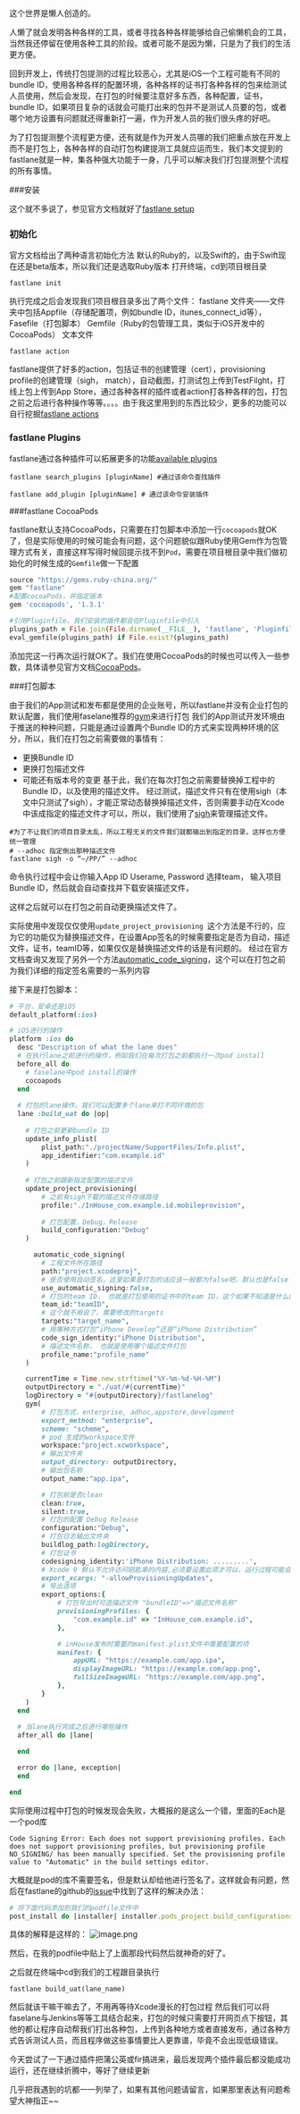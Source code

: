 这个世界是懒人创造的。

人懒了就会发明各种各样的工具，或者寻找各种各样能够给自己偷懒机会的工具，当然我还停留在使用各种工具的阶段。或者可能不是因为懒，只是为了我们的生活更方便。

回到开发上，传统打包提测的过程比较恶心，尤其是iOS一个工程可能有不同的bundle ID，使用各种各样的配置环境，各种各样的证书打各种各样的包来给测试人员使用，然后会发现，在打包的时候要注意好多东西，各种配置，证书，bundle ID，如果项目复杂的话就会可能打出来的包并不是测试人员要的包，或者哪个地方设置有问题就还得重新打一遍，作为开发人员的我们很头疼的好吧。

为了打包提测整个流程更方便，还有就是作为开发人员哪的我们把重点放在开发上而不是打包上，各种各样的自动打包构建提测工具就应运而生，我们本文提到的fastlane就是一种，集各种强大功能于一身，几乎可以解决我们打包提测整个流程的所有事情。

###安装

这个就不多说了，参见官方文档就好了[fastlane setup](https://docs.fastlane.tools/getting-started/ios/setup/)

### 初始化

官方文档给出了两种语言初始化方法
默认的Ruby的，以及Swift的，由于Swift现在还是beta版本，所以我们还是选取Ruby版本
打开终端，cd到项目根目录

```
fastlane init
```

执行完成之后会发现我们项目根目录多出了两个文件：
fastlane 文件夹——文件夹中包括Appfile（存储配置项，例如bundle ID，itunes_connect_id等），Fasefile（打包脚本）
Gemfile（Ruby的包管理工具，类似于iOS开发中的CocoaPods） 文本文件

```
fastlane action
```

fastlane提供了好多的action，包括证书的创建管理（cert），provisioning profile的创建管理（sigh， match），自动截图，打测试包上传到TestFilght，打线上包上传到App Store，通过各种各样的插件或者action打各种各样的包，打包之前之后进行各种操作等等。。。。由于我这里用到的东西比较少，更多的功能可以自行挖掘[fastlane actions](https://docs.fastlane.tools/actions/)

### fastlane Plugins

fastlane通过各种插件可以拓展更多的功能[available plugins](https://docs.fastlane.tools/plugins/available-plugins/)

```
fastlane search_plugins [pluginName] #通过该命令查找插件
```

```
fastlane add_plugin [pluginName] # 通过该命令安装插件
```

###fastlane CocoaPods

fastlane默认支持CocoaPods，只需要在打包脚本中添加一行`cocoapods`就OK了，但是实际使用的时候可能会有问题，这个问题貌似跟Ruby使用Gem作为包管理方式有关，直接这样写得时候回提示找不到`Pod`，需要在项目根目录中我们做初始化的时候生成的`Gemfile`做一下配置

```Ruby
source "https://gems.ruby-china.org/"
gem "fastlane"
#配置cocoaPods，并指定版本
gem 'cocoapods', '1.3.1'

#引用Pluginfile，我们安装的插件都会在Pluginfile中引入
plugins_path = File.join(File.dirname(__FILE__), 'fastlane', 'Pluginfile')
eval_gemfile(plugins_path) if File.exist?(plugins_path)
```

添加完这一行再次运行就OK了。我们在使用CocoaPods的时候也可以传入一些参数，具体请参见官方文档[CocoaPods](https://docs.fastlane.tools/actions/cocoapods/#cocoapods)。

###打包脚本

由于我们的App测试和发布都是使用的企业账号，所以fastlane并没有企业打包的默认配置，我们使用faselane推荐的[gym](https://docs.fastlane.tools/actions/gym/#gym)来进行打包
我们的App测试开发环境由于推送的种种问题，只能是通过设置两个Bundle ID的方式来实现两种环境的区分，所以，我们在打包之前需要做的事情有：
- 更换Bundle ID
- 更换打包描述文件
- 可能还有版本号的变更
基于此，我们在每次打包之前需要替换掉工程中的Bundle ID，以及使用的描述文件。
经过测试，描述文件只有在使用sigh（本文中只测试了sigh），才能正常动态替换掉描述文件，否则需要手动在Xcode中该成指定的描述文件才可以，所以，我们使用了[sigh](https://docs.fastlane.tools/actions/sigh/#sigh)来管理描述文件。
```
#为了不让我们的项目目录太乱，所以工程无关的文件我们就都输出到指定的目录，这样也方便统一管理
# --adhoc 指定倒出那种描述文件
fastlane sigh -o “~/PP/” --adhoc
```
命令执行过程中会让你输入App ID Userame, Password
选择team， 输入项目Bundle ID，然后就会自动查找并下载安装描述文件，

这样之后就可以在打包之前自动更换描述文件了。

实际使用中发现仅仅使用`update_project_provisioning `这个方法是不行的，应为它的功能仅为替换描述文件，在设置App签名的时候需要指定是否为自动，描述文件，证书，teamID等，如果仅仅是替换描述文件的话是有问题的。
经过在官方文档查询又发现了另外一个方法[automatic_code_signing](https://docs.fastlane.tools/actions/automatic_code_signing/#automatic_code_signing)，这个可以在打包之前为我们详细的指定签名需要的一系列内容

接下来是打包脚本：

```Ruby
# 平台，安卓还是iOS
default_platform(:ios) 

# iOS进行的操作
platform :ios do
  desc "Description of what the lane does"
  # 在执行lane之前进行的操作，例如我们在每次打包之前都执行一次pod install
  before_all do
    # faselane中pod install的操作
  	cocoapods
  end
  
  # 打包的lane操作，我们可以配置多个lane来打不同环境的包
  lane :build_uat do |op|
  
    # 打包之前更新bundle ID
  	update_info_plist(
  		plist_path:"./projectName/SupportFiles/Info.plist",
  		app_identifier:"com.example.id"
  	)
        
    # 打包之前跟新指定配置的描述文件
  	update_project_provisioning(
        # 之前有sigh下载的描述文件存储路径
  		profile:"./InHouse_com.example.id.mobileprovision",
                
        # 打包配置，Debug，Release
  		build_configuration:"Debug"
  	)

      automatic_code_signing(
        # 工程文件所在路径
        path:"project.xcodeproj",
        # 是否使用自动签名，这里如果是打包的话应该一般都为false吧，默认也是false
        use_automatic_signing:false,
        # 打包的team ID， 也就是打包使用的证书中的team ID，这个如果不知道是什么的话可以在xCode中设置好签名用的描述文件后到xcodeproj下的pbxproj文件中搜索“DEVELOPMENT_TEAM”，它的值就是了
        team_id:"teamID",
        # 这个就不用说了，需要修改的targets
        targets:"target_name",
        # 用哪种方式打包“iPhone Develop”还是“iPhone Distribution”
        code_sign_identity:"iPhone Distribution",
        # 描述文件名称， 也就是使用哪个描述文件打包
        profile_name:"profile_name"
    )

  	currentTime = Time.new.strftime("%Y-%m-%d-%H-%M")
  	outputDirectory = "./uat/#{currentTime}"
  	logDirectory = "#{outputDirectory}/fastlanelog"
  	gym(
        # 打包方式，enterprise, adhoc,appstore,development
  		export_method: "enterprise",
  		scheme: "scheme",
        # pod 生成的workspace文件
  		workspace:"project.xcworkspace",
        # 输出文件夹
  		output_directory: outputDirectory,
        # 输出包名称
  		output_name:"app.ipa",

        # 打包前是否clean
  		clean:true,
  		silent:true,
        # 打包的配置 Debug Release
  		configuration:"Debug",
        # 打包日志输出文件夹
  		buildlog_path:logDirectory,
        # 打包证书
  		codesigning_identity:'iPhone Distribution: .........',
        # Xcode 9 默认不允许访问钥匙串的内容,必须要设置此项才可以，运行过程可能会提示是否允许访问钥匙串，需要输入电脑密码
  		export_xcargs: "-allowProvisioningUpdates",
        # 导出选项
  		export_options:{ 
            # 打包导出时可选描述文件 "bundleID"=>"描述文件名称"
  			provisioningProfiles: {
                "com.example.id" => "InHouse_com.example.id",
            },

            # inHouse发布时需要的manifest.plist文件中需要配置的项
            manifest: {
		    	appURL: "https://example.com/app.ipa",
		    	displayImageURL: "https://example.com/app.png",
		    	fullSizeImageURL: "https://example.com/app.png",
		  	},
        }
  	)
  end
  
  # 当lane执行完成之后进行哪些操作
  after_all do |lane|

  end

  error do |lane, exception|
  end

end
```

实际使用过程中打包的时候发现会失败，大概报的是这么一个错，里面的Each是一个pod库
```
Code Signing Error: Each does not support provisioning profiles. Each does not support provisioning profiles, but provisioning profile NO_SIGNING/ has been manually specified. Set the provisioning profile value to "Automatic" in the build settings editor.
```
大概就是pod的库不需要签名，但是默认却给他进行签名了，这样就会有问题，然后在fastlane的github的[issue](https://github.com/fastlane/fastlane/issues/10543)中找到了这样的解决办法：
```Ruby
# 将下面代码添加到我们的podfile文件中
post_install do |installer| installer.pods_project.build_configurations.each do |config| config.build_settings['PROVISIONING_PROFILE_SPECIFIER'] = '' end end
```
具体的解释是这样的：
![image.png](img/0012-01.png)


然后，在我的podfile中贴上了上面那段代码然后就神奇的好了。

之后就在终端中cd到我们的工程跟目录执行
```
fastlane build_uat(lane_name)
```
然后就该干嘛干嘛去了，不用再等待Xcode漫长的打包过程
然后我们可以将faselane与Jenkins等等工具结合起来，打包的时候只需要打开网页点下按钮，其他的都让程序自动帮我们打出各种包，上传到各种地方或者直接发布，通过各种方式告诉测试人员，而且程序做这些事情要比人更靠谱，毕竟不会出现低级错误。

今天尝试了一下通过插件把蒲公英或fir搞进来，最后发现两个插件最后都没能成功运行，还在继续折腾中，等好了继续更新

几乎把我遇到的坑都一一列举了，如果有其他问题请留言，如果那里表达有问题希望大神指正~~
